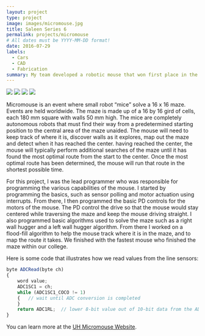 ```yaml
---
layout: project
type: project
image: images/micromouse.jpg
title: Saleen Series 6
permalink: projects/micromouse
# All dates must be YYYY-MM-DD format!
date: 2016-07-29
labels:
  - Cars
  - CAD
  - Fabrication
summary: My team developed a robotic mouse that won first place in the 2015 UH Micromouse competition.
---
```


<div class="ui small rounded images">
  <img class="ui image" src="../images/micromouse-robot.png">
  <img class="ui image" src="../images/micromouse-robot-2.jpg">
  <img class="ui image" src="../images/micromouse.jpg">
  <img class="ui image" src="../images/micromouse-circuit.png">
</div>

Micromouse is an event where small robot “mice” solve a 16 x 16 maze.  Events are held worldwide.  The maze is made up of a 16 by 16 gird of cells, each 180 mm square with walls 50 mm high.  The mice are completely autonomous robots that must find their way from a predetermined starting position to the central area of the maze unaided.  The mouse will need to keep track of where it is, discover walls as it explores, map out the maze and detect when it has reached the center.  having reached the center, the mouse will typically perform additional searches of the maze until it has found the most optimal route from the start to the center.  Once the most optimal route has been determined, the mouse will run that route in the shortest possible time.

For this project, I was the lead programmer who was responsible for programming the various capabilities of the mouse.  I started by programming the basics, such as sensor polling and motor actuation using interrupts.  From there, I then programmed the basic PD controls for the motors of the mouse.  The PD control the drive so that the mouse would stay centered while traversing the maze and keep the mouse driving straight.  I also programmed basic algorithms used to solve the maze such as a right wall hugger and a left wall hugger algorithm.  From there I worked on a flood-fill algorithm to help the mouse track where it is in the maze, and to map the route it takes.  We finished with the fastest mouse who finished the maze within our college.

Here is some code that illustrates how we read values from the line sensors:

```js
byte ADCRead(byte ch)
{
    word value;
    ADC1SC1 = ch;
    while (ADC1SC1_COCO != 1)
    {   // wait until ADC conversion is completed   
    }
    return ADC1RL;  // lower 8-bit value out of 10-bit data from the ADC
}
```

You can learn more at the [UH Micromouse Website](http://www-ee.eng.hawaii.edu/~mmouse/about.html).

